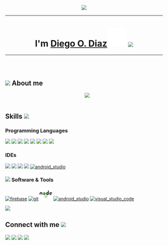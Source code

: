 <p align="center">
  <img src="https://miro.medium.com/max/2048/1*OohqW5DGh9CQS4hLY5FXzA.png" height="230"/>
</p>
<hr>
 
<h1 align="center">I'm <a href="https://github.com/Aryagm">Diego O. Diaz<a><img src="https://github.com/Kathryn-Jie/Kathryn-Jie/blob/main/wave.gif" width="60px"/>
<a href="#"><img align="center" src="https://readme-typing-svg.herokuapp.com?font=Time+New+Roman&color=%23C8BE25&size=25&center=true&vCenter=true&width=600&height=100&lines=system+engineering+student;Competitive+Dieguito;2x+ACPC+Finalist;Expert+on+Codeforces;Division+1+on+Codechef+(5+Stars);4+Kyu+on+Atcoder;Always+learning+new+things"></a></h1>
<hr>

<br><br>
## <picture><img src = "https://github.com/7oSkaaa/7oSkaaa/blob/main/Images/about_me.gif?raw=true" width = 50px></picture> About me

<picture> <img align="right" src="https://github.com/7oSkaaa/7oSkaaa/blob/main/Images/Right_Side.gif?raw=true" width = 250px></picture>

<br><br>

<h2> Skills <img src = "https://media2.giphy.com/media/QssGEmpkyEOhBCb7e1/giphy.gif?cid=ecf05e47a0n3gi1bfqntqmob8g9aid1oyj2wr3ds3mg700bl&rid=giphy.gif" width = 32px> </h2>
<h3>Programming Languages</h3>
<a href="#"><img width ='32px' src="https://skillicons.dev/icons?i=express"/></a>
<a href=""><img width ='32px' src ='https://raw.githubusercontent.com/rahulbanerjee26/githubAboutMeGenerator/main/icons/csharp.svg'></a>
<a href=""><img width ='32px' src ='https://raw.githubusercontent.com/rahulbanerjee26/githubAboutMeGenerator/main/icons/c.svg'></a>
<a href=""><img width ='32px' src ='https://raw.githubusercontent.com/rahulbanerjee26/githubAboutMeGenerator/main/icons/javascript.svg'></a>
<a href=""><img width ='32px' src ='https://raw.githubusercontent.com/rahulbanerjee26/githubAboutMeGenerator/main/icons/html.svg'></a>
<a href="#"><img width ='32px' src ='https://raw.githubusercontent.com/rahulbanerjee26/githubAboutMeGenerator/main/icons/css.svg'></a>
<a href="#"><img width ='32px' src ='https://raw.githubusercontent.com/rahulbanerjee26/githubAboutMeGenerator/main/icons/cpp.svg'></a>
<a href="#"><img width ='32px' src ='https://raw.githubusercontent.com/rahulbanerjee26/githubAboutMeGenerator/main/icons/reactjs.svg'></a>

<h3>IDEs</h3>
<a href="#"><img width ='32px' src ='https://raw.githubusercontent.com/rahulbanerjee26/githubAboutMeGenerator/main/icons/android.svg'></a>
<a href="#"><img width ='32px' src="https://skillicons.dev/icons?i=mysql" /></a>
<a href="#"><img width ='32px' src="https://skillicons.dev/icons?i=nodejs" /></a>
<a href="#"><img width ='32px' src="https://skillicons.dev/icons?i=vscode" /></a>
<a href="#"><img src="https://1.bp.blogspot.com/-LgTa-xDiknI/X4EflN56boI/AAAAAAAAPuk/24YyKnqiGkwRS9-_9suPKkfsAwO4wHYEgCLcBGAsYHQ/s0/image9.png" alt="android_studio" width="40" height="40"/></a>

<br>

 ### <picture> <img src = "https://github.com/7oSkaaa/7oSkaaa/blob/main/Images/Software_Tools.gif?raw=true" width = 50px>  </picture> Software & Tools
<a href="https://firebase.google.com/" target="_blank" rel="noreferrer"><img src="https://www.vectorlogo.zone/logos/firebase/firebase-icon.svg" alt="firebase" width="40" height="40"/></a>
<a href="https://git-scm.com/" target="_blank" rel="noreferrer"><img src="https://www.vectorlogo.zone/logos/git-scm/git-scm-icon.svg" alt="git" width="40" height="40"/></a>
<a href="https://nodejs.org" target="_blank" rel="noreferrer"> <img src="https://raw.githubusercontent.com/devicons/devicon/master/icons/nodejs/nodejs-original-wordmark.svg" alt="nodejs" width="40" height="40"/></a>
<a href="https://developer.android.com/studio" target="_blank" rel="noreferrer"><img src="https://1.bp.blogspot.com/-LgTa-xDiknI/X4EflN56boI/AAAAAAAAPuk/24YyKnqiGkwRS9-_9suPKkfsAwO4wHYEgCLcBGAsYHQ/s0/image9.png" alt="android_studio" width="40" height="40"/></a>
<a href="https://code.visualstudio.com/" target="_blank" rel="noreferrer"> <img src="https://upload.wikimedia.org/wikipedia/commons/thumb/9/9a/Visual_Studio_Code_1.35_icon.svg/2048px-Visual_Studio_Code_1.35_icon.svg.png" alt="visual_studio_code" width="40" height="40"/></a></p>
<a href="https://skillicons.dev"><img src="https://skillicons.dev/icons?i=c" /></a>

<h2> Connect with me <img src='https://raw.githubusercontent.com/ShahriarShafin/ShahriarShafin/main/Assets/handshake.gif' width="100px"> </h2>
<a href = 'https://www.linkedin.com/in/aditya-deshmukh-561a371a8'> <img width = '32px' align= 'center' src="https://raw.githubusercontent.com/rahulbanerjee26/githubAboutMeGenerator/main/icons/linked-in-alt.svg"/></a>
<a href="https://skillicons.dev"><img width = '32px' align= 'center' src="https://skillicons.dev/icons?i=gmail"/></a>
<a href = 'https://www.github.com/Aditya664'> <img width = '32px' align= 'center' src="https://raw.githubusercontent.com/rahulbanerjee26/githubAboutMeGenerator/main/icons/github.svg"/></a>
<a href="https://skillicons.dev">  <img width = '32px' align= 'center' src="https://skillicons.dev/icons?i=discord"></a>
  
<br>


<!--
**d1360d0990/d1360d0990** is a ✨ _special_ ✨ repository because its `README.md` (this file) appears on your GitHub profile.

Here are some ideas to get you started:

- 🔭 I’m currently working on ...
- 🌱 I’m currently learning ...
- 👯 I’m looking to collaborate on ...
- 🤔 I’m looking for help with ...
- 💬 Ask me about ...
- 📫 How to reach me: ...
- 😄 Pronouns: ...
- ⚡ Fun fact: ...
-->
